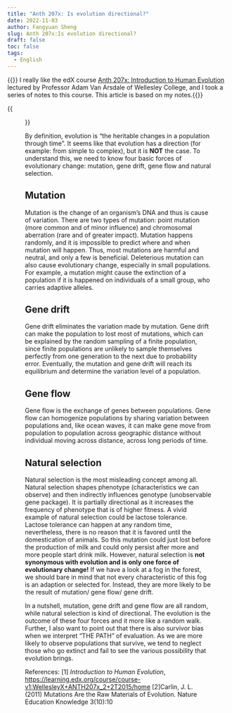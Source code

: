 ```yaml
---
title: "Anth 207x: Is evolution directional?"
date: 2022-11-03
author: Fangyuan Sheng
slug: Anth 207x:Is evolution directional?
draft: false
toc: false
tags:
  - English
---
```


{{<block class="note">}}
I really like the edX course [Anth 207x: Introduction to Human Evolution](https://learning.edx.org/course/course-v1:WellesleyX+ANTH207x_2+2T2015/home) lectured by Professor Adam Van Arsdale of Wellesley College, and I took a series of notes to this course. This article is based on my notes.{{<end>}}

{{<figure src="https://hellenshengfy.github.io/Evolution illustration.png" title="My understanding of evolution: Lego though holes">}}
  
  
By definition, evolution is “the heritable changes in a population through time”. It seems like that evolution has a direction (for example: from simple to complex), but it is **NOT** the case. To understand this, we need to know four basic forces of evolutionary change: mutation, gene drift, gene flow and natural selection. 

## Mutation
  
Mutation is the change of an organism’s DNA and thus is cause of variation. There are two types of mutation: point mutation (more common and of minor influence) and chromosomal aberration (rare and of greater impact). Mutation happens randomly, and it is impossible to predict where and when mutation will happen. Thus, most mutations are harmful and neutral, and only a few is beneficial. Deleterious mutation can also cause evolutionary change, especially in small populations. For example, a mutation might cause the extinction of a population if it is happened on individuals of a small group, who carries adaptive alleles.

## Gene drift
  
Gene drift eliminates the variation made by mutation. Gene drift can make the population to lost most of mutations, which can be explained by the random sampling of a finite population, since finite populations are unlikely to sample themselves perfectly from one generation to the next due to probability error. Eventually, the mutation and gene drift will reach its equilibrium and determine the variation level of a population.

## Gene flow
  
Gene flow is the exchange of genes between populations. Gene flow can homogenize populations by sharing variation between populations and, like ocean waves, it can make gene move from population to population across geographic distance without individual moving across distance,  across long periods of time. 

## Natural selection
  
Natural selection is the most misleading concept among all. Natural selection shapes phenotype (characteristics we can observe) and then indirectly influences genotype (unobservable gene package). It is partially directional as it increases the frequency of phenotype that is of higher fitness. A vivid example of natural selection could be lactose tolerance. Lactose tolerance can happen at any random time, nevertheless, there is no reason that it is favored until the domestication of animals. So this mutation could just lost before the production of milk and could only persist after more and more people start drink milk. However, natural selection is **not synonymous with evolution and is only one force of evolutionary change!** If we have a look at a fog in the forest, we should bare in mind that not every characteristic of this fog is an adaption or selected for. Instead, they are more likely to be the result of mutation/ gene flow/ gene drift. 

In a nutshell, mutation, gene drift and gene flow are all random, while natural selection is kind of directional. The evolution is the outcome of these four forces and it more like a random walk. Further, I also want to point out that there is also survivor bias when we interpret “THE PATH” of evaluation. As we are more likely to observe populations that survive, we tend to neglect those who go extinct and fail to see the various possibility that evolution brings.
  


  
References: 
[1] *Introduction to Human Evolution*, https://learning.edx.org/course/course-v1:WellesleyX+ANTH207x_2+2T2015/home
[2]Carlin, J. L. (2011) Mutations Are the Raw Materials of Evolution. Nature Education Knowledge 3(10):10
